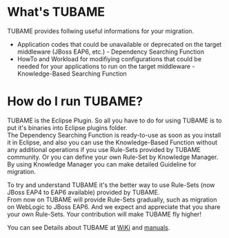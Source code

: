 What's TUBAME
==============

TUBAME provides follwing useful informations for your migration.

* Application codes that could be unavailable or deprecated on the target middleware (JBoss EAP6, etc.) - Dependency Searching Function
* HowTo and Workload for modifiying configurations that could be needed for your applications to run on the target middleware - Knowledge-Based Searching Function

How do I run TUBAME?
==============

TUBAME is the Eclipse Plugin. So all you have to do for using TUBAME is to put it's binaries into Eclipse plugins folder.  
The Dependency Searching Function is ready-to-use as soon as you install it in Eclipse, and also you can use the Knowledge-Based Function without any additional operations if you use Rule-Sets provided by TUBAME community.
Or you can define your own Rule-Set by Knowledge Manager. By using Knowledge Manager you can make detailed Guideline for migration.  

To try and understand TUBAME it's the better way to use Rule-Sets (now JBoss EAP4 to EAP6 available) provided by TUBAME.  
From now on TUBAME will provide Rule-Sets gradually, such as migration on WebLogic to JBoss EAP6.
And we expect and appreciate that you share your own Rule-Sets. Your contribution will make TUBAME fly higher!

You can see Details about TUBAME at [WiKi](https://github.com/TUBAME/migration-tool/wiki(English)) and [manuals](http://tubame.github.io/migration-tool/index_en.html).
